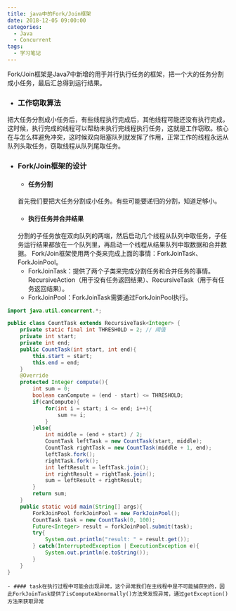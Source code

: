 ```yaml
---
title: java中的Fork/Join框架
date: 2018-12-05 09:00:00
categories:
  - Java
  - Concurrent
tags:
  - 学习笔记
---
```


Fork/Join框架是Java7中新增的用于并行执行任务的框架，把一个大的任务分割成小任务，最后汇总得到运行结果。  

- ### 工作窃取算法
把大任务分割成小任务后，有些线程执行完成后，其他线程可能还没有执行完成，这时候，执行完成的线程可以帮助未执行完线程执行任务，这就是工作窃取。核心在与怎么样避免冲突，这时候双向阻塞队列就发挥了作用，正常工作的线程永远从队列头取任务，窃取线程从队列尾取任务。

- ### Fork/Join框架的设计
    - #### 任务分割
    首先我们要把大任务分割成小任务。有些可能要递归的分割，知道足够小。
    - #### 执行任务并合并结果
    分割的子任务放在双向队列的两端，然后启动几个线程从队列中取任务，子任务运行结果都放在一个队列里，再启动一个线程从结果队列中取数据和合并数据。
Fork/Join框架使用两个类来完成上面的事情：ForkJoinTask、ForkJoinPool。
    - ForkJoinTask：提供了两个子类来完成分割任务和合并任务的事情。RecursiveAction（用于没有任务返回结果）、RecursiveTask（用于有任务返回结果）。
    - ForkJoinPool：ForkJoinTask需要通过ForkJoinPool执行。

```java
import java.util.concurrent.*;

public class CountTask extends RecursiveTask<Integer> {
    private static final int THRESHOLD = 2; // 阈值
    private int start;
    private int end;
    public CountTask(int start, int end){
        this.start = start;
        this.end = end;
    }
    @Override
    protected Integer compute(){
        int sum = 0;
        boolean canCompute = (end - start) <= THRESHOLD;
        if(canCompute){
            for(int i = start; i <= end; i++){
                sum += i;
            }
        }else{
            int middle = (end + start) / 2;
            CountTask leftTask = new CountTask(start, middle);
            CountTask rightTask = new CountTask(middle + 1, end);
            leftTask.fork();
            rightTask.fork();
            int leftResult = leftTask.join();
            int rightResult = rightTask.join();
            sum = leftResult + rightResult;
        }
        return sum;
    }
    public static void main(String[] args){
        ForkJoinPool forkJoinPool = new ForkJoinPool();
        CountTask task = new CountTask(0, 100);
        Future<Integer> result = forkJoinPool.submit(task);
        try{
            System.out.println("result: " + result.get());
        } catch(InterruptedException | ExecutionException e){
            System.out.println(e.toString());
        }
    }
}
```

    - #### task在执行过程中可能会出现异常，这个异常我们在主线程中是不可能捕获到的，因此ForkJoinTask提供了isComputeAbnormally()方法来发现异常，通过getException()方法来获取异常
